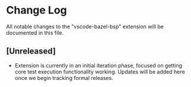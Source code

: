 # Change Log

All notable changes to the "vscode-bazel-bsp" extension will be documented in this file.

## [Unreleased]

- Extension is currently in an initial iteration phase, focused on getting core test execution functionality working. Updates will be added here once we begin tracking formal releases.